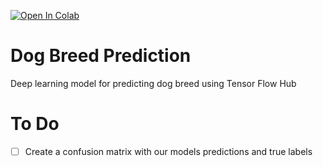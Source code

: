 [![Open In Colab](https://colab.research.google.com/assets/colab-badge.svg)](https://colab.research.google.com/github/SaketMunda/dog-breed-prediction/blob/master/dog_vision.ipynb)

# Dog Breed Prediction
Deep learning model for predicting dog breed using Tensor Flow Hub


# To Do

- [ ] Create a confusion matrix with our models predictions and true labels
